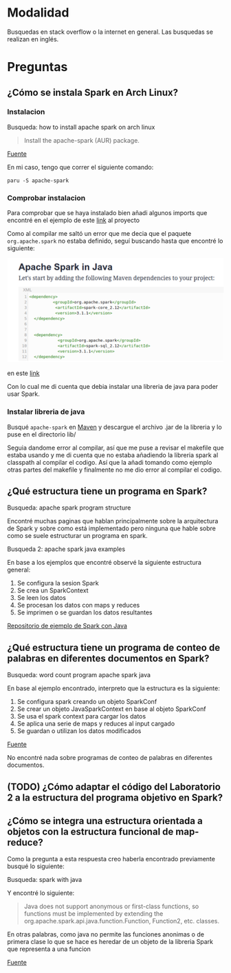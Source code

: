 # Modalidad
Busquedas en stack overflow o la internet en general.
Las busquedas se realizan en inglés.

# Preguntas
## ¿Cómo se instala Spark en Arch Linux?
### Instalacion
Busqueda: how to install apache spark on arch linux

> Install the apache-spark (AUR) package.

[Fuente](https://wiki.archlinux.org/title/Apache_Spark)

En mi caso, tengo que correr el siguiente comando:
```
paru -S apache-spark
```

### Comprobar instalacion
Para comprobar que se haya instalado bien añadi algunos imports que encontré
en el ejemplo de este
[link](https://spark.apache.org/docs/0.9.1/java-programming-guide.html)
al proyecto

Como al compilar me saltó un error que me decia que el paquete `org.apache.spark`
no estaba definido, seguí buscando hasta que encontré lo siguiente:

![](./informe_figs/fig1.png)

en este [link](https://dzone.com/articles/the-magic-of-apache-spark-in-java-1)

Con lo cual me di cuenta que debia instalar una libreria de java para poder usar
Spark.

### Instalar libreria de java
Busqué `apache-spark` en [Maven](https://mvnrepository.com/artifact/org.apache.spark/spark-core_2.13/3.3.0)
y descargue el archivo .jar de la libreria y lo puse en el directorio lib/

Seguia dandome error al compilar, así que me puse a revisar el makefile que estaba usando
y me di cuenta que no estaba añadiendo la libreria spark al classpath al compilar
el codigo.
Así que la añadi tomando como ejemplo otras partes del makefile
y finalmente no me dio error al compilar el codigo.

## ¿Qué estructura tiene un programa en Spark?
Busqueda: apache spark program structure

Encontré muchas paginas que hablan principalmente sobre la arquitectura de Spark y
sobre como está implementado
pero ninguna que hable sobre como se suele estructurar un programa en spark.

Busqueda 2: apache spark java examples

En base a los ejemplos que encontré observé la siguiente estructura general:

1. Se configura la sesion Spark
2. Se crea un SparkContext
3. Se leen los datos
4. Se procesan los datos con maps y reduces
5. Se imprimen o se guardan los datos resultantes

[Repositorio de ejemplo de Spark con Java](https://github.com/apache/spark/tree/master/examples/src/main/java/org/apache/spark/examples)


## ¿Qué estructura tiene un programa de conteo de palabras en diferentes documentos en Spark?
Busqueda: word count program apache spark java

En base al ejemplo encontrado, interpreto que la estructura es la siguiente:

1. Se configura spark creando un objeto SparkConf
2. Se crear un objeto JavaSparkContext en base al objeto SparkConf
3. Se usa el spark context para cargar los datos
4. Se aplica una serie de maps y reduces al input cargado
5. Se guardan o utilizan los datos modificados

[Fuente](https://www.digitalocean.com/community/tutorials/apache-spark-example-word-count-program-java)

No encontré nada sobre programas de conteo de palabras en diferentes documentos.

## (TODO) ¿Cómo adaptar el código del Laboratorio 2 a la estructura del programa objetivo en Spark?

## ¿Cómo se integra una estructura orientada a objetos con la estructura funcional de map-reduce?
Como la pregunta a esta respuesta creo haberla encontrado previamente busqué lo siguiente:

Busqueda: spark with java

Y encontré lo siguiente:

> Java does not support anonymous or first-class functions, so functions
> must be implemented by extending the org.apache.spark.api.java.function.Function, Function2, etc. classes.

En otras palabras, como java no permite las funciones anonimas o de primera clase lo que se hace es
heredar de un objeto de la libreria Spark que representa a una funcion

[Fuente](https://spark.apache.org/docs/0.9.1/java-programming-guide.html)
